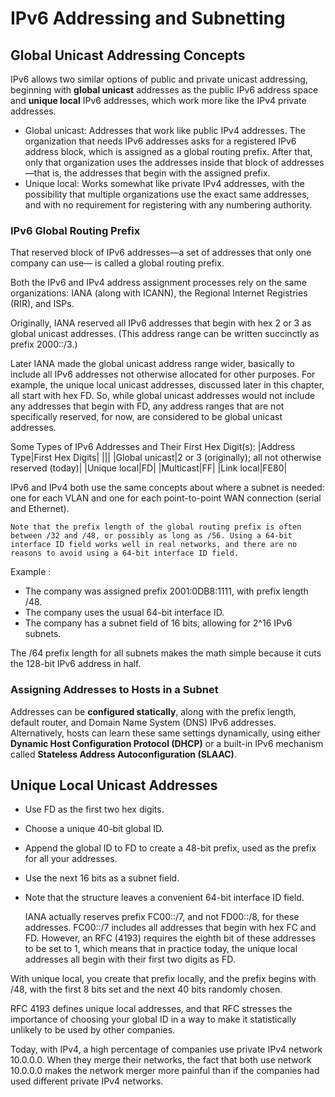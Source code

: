 # IPv6 Addressing and Subnetting
## Global Unicast Addressing Concepts

IPv6 allows two similar options of public and private unicast addressing, beginning with <b>global unicast</b> addresses as the public IPv6 address space and <b>unique local</b> IPv6 addresses, which work more like the IPv4 private addresses.

- Global unicast: Addresses that work like public IPv4 addresses. The organization that needs IPv6 addresses asks for a registered IPv6 address block, which is assigned as a global routing prefix. After that, only that organization uses the addresses inside that block of addresses—that is, the addresses that begin with the assigned prefix. 
- Unique local: Works somewhat like private IPv4 addresses, with the possibility that multiple organizations use the exact same addresses, and with no requirement for registering with any numbering authority.

###  IPv6 Global Routing Prefix
That reserved block of IPv6 addresses—a set of addresses that only one company can use— is called a global routing prefix.

Both the IPv6 and IPv4 address assignment processes rely on the same organizations: IANA (along with ICANN), the Regional Internet Registries (RIR), and ISPs.

Originally, IANA reserved all IPv6 addresses that begin with hex 2 or 3 as global unicast addresses. (This address range can be written succinctly as prefix 2000::/3.) 

Later IANA made the global unicast address range wider, basically to include all IPv6 addresses not otherwise allocated for other purposes. For example, the unique local unicast addresses, discussed later in this chapter, all start with hex FD. So, while global unicast addresses would not include any addresses that begin with FD, any address ranges that are not specifically reserved, for now, are considered to be global unicast addresses.

Some Types of IPv6 Addresses and Their First Hex Digit(s):
|Address Type|First Hex Digits|
|||
|Global unicast|2 or 3 (originally); all not otherwise reserved (today)|
|Unique local|FD|
|Multicast|FF|
|Link local|FE80|

IPv6 and IPv4 both use the same concepts about where a subnet is needed: one for each VLAN and one for each point-to-point WAN connection (serial and Ethernet). 

    Note that the prefix length of the global routing prefix is often between /32 and /48, or possibly as long as /56. Using a 64-bit interface ID field works well in real networks, and there are no reasons to avoid using a 64-bit interface ID field.

Example : 
- The company was assigned prefix 2001:0DB8:1111, with prefix length /48. 
- The company uses the usual 64-bit interface ID.
- The company has a subnet field of 16 bits, allowing for 2^16 IPv6 subnets.

The /64 prefix length for all subnets makes the math simple because it cuts the 128-bit IPv6 address in half.

### Assigning Addresses to Hosts in a Subnet

Addresses can be <b>configured statically</b>, along with the prefix length, default router, and Domain Name System (DNS) IPv6 addresses. Alternatively, hosts can learn these same settings dynamically, using either <b>Dynamic Host Configuration Protocol (DHCP)</b> or a built-in IPv6 mechanism
called <b>Stateless Address Autoconfiguration (SLAAC)</b>.

## Unique Local Unicast Addresses

- Use FD as the first two hex digits. 
- Choose a unique 40-bit global ID. 
- Append the global ID to FD to create a 48-bit prefix, used as the prefix for all your addresses.
- Use the next 16 bits as a subnet field.
- Note that the structure leaves a convenient 64-bit interface ID field.

     IANA actually reserves prefix FC00::/7, and not FD00::/8, for these addresses. FC00::/7 includes all addresses that begin with hex FC and FD. However, an RFC (4193) requires the eighth bit of these addresses to be set to 1, which means that in practice today, the unique local addresses all begin with their first two digits as FD.

With unique local, you create that prefix locally, and the prefix begins with /48, with the first 8 bits set and the next 40 bits randomly chosen.

RFC 4193 defines unique local addresses, and that RFC stresses the importance of choosing your global ID in a way to make it statistically unlikely to be used by other companies. 

Today, with IPv4, a high percentage of companies use private IPv4 network 10.0.0.0. When they merge their networks, the fact that both use network 10.0.0.0 makes the network merger more painful than if the companies had used different private IPv4 networks.